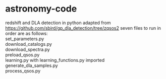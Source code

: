 # astronomy-code
redshift and DLA detection in python adapted from https://github.com/sbird/gp_dla_detection/tree/zqsos2
seven files to run in order are as follows:  
set_parameters.py  
download_catalogs.py    
download_spectra.py  
preload_qsos.py   
learning.py with learning_functions.py imported  
generate_dla_samples.py  
process_qsos.py   
